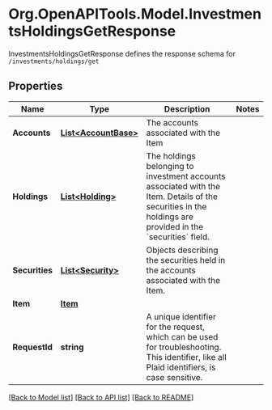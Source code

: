 # Org.OpenAPITools.Model.InvestmentsHoldingsGetResponse
InvestmentsHoldingsGetResponse defines the response schema for `/investments/holdings/get`

## Properties

Name | Type | Description | Notes
------------ | ------------- | ------------- | -------------
**Accounts** | [**List&lt;AccountBase&gt;**](AccountBase.md) | The accounts associated with the Item | 
**Holdings** | [**List&lt;Holding&gt;**](Holding.md) | The holdings belonging to investment accounts associated with the Item. Details of the securities in the holdings are provided in the &#x60;securities&#x60; field.  | 
**Securities** | [**List&lt;Security&gt;**](Security.md) | Objects describing the securities held in the accounts associated with the Item.  | 
**Item** | [**Item**](Item.md) |  | 
**RequestId** | **string** | A unique identifier for the request, which can be used for troubleshooting. This identifier, like all Plaid identifiers, is case sensitive. | 

[[Back to Model list]](../README.md#documentation-for-models) [[Back to API list]](../README.md#documentation-for-api-endpoints) [[Back to README]](../README.md)

